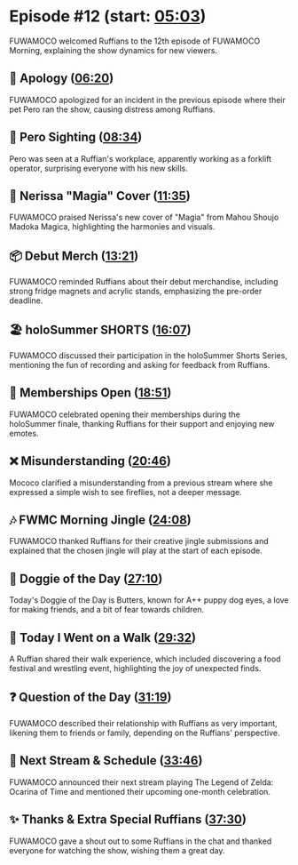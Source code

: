 # Episode #12 (start: [05:03](https://youtu.be/wz04zoH_THU?t=05m03s))

FUWAMOCO welcomed Ruffians to the 12th episode of FUWAMOCO Morning, explaining the show dynamics for new viewers.

## 🙇 Apology ([06:20](https://youtu.be/wz04zoH_THU?t=06m20s))

FUWAMOCO apologized for an incident in the previous episode where their pet Pero ran the show, causing distress among Ruffians.

## 👀 Pero Sighting ([08:34](https://youtu.be/wz04zoH_THU?t=08m34s))

Pero was seen at a Ruffian's workplace, apparently working as a forklift operator, surprising everyone with his new skills.

## 🎤 Nerissa "Magia" Cover ([11:35](https://youtu.be/wz04zoH_THU?t=11m35s))

FUWAMOCO praised Nerissa's new cover of "Magia" from Mahou Shoujo Madoka Magica, highlighting the harmonies and visuals.

## 📦 Debut Merch ([13:21](https://youtu.be/wz04zoH_THU?t=13m21s))

FUWAMOCO reminded Ruffians about their debut merchandise, including strong fridge magnets and acrylic stands, emphasizing the pre-order deadline.

## 🏖️ holoSummer SHORTS ([16:07](https://youtu.be/wz04zoH_THU?t=16m07s))

FUWAMOCO discussed their participation in the holoSummer Shorts Series, mentioning the fun of recording and asking for feedback from Ruffians.

## 🪪 Memberships Open ([18:51](https://youtu.be/wz04zoH_THU?t=18m51s))

FUWAMOCO celebrated opening their memberships during the holoSummer finale, thanking Ruffians for their support and enjoying new emotes.

## ❌ Misunderstanding ([20:46](https://youtu.be/wz04zoH_THU?t=20m46s))

Mococo clarified a misunderstanding from a previous stream where she expressed a simple wish to see fireflies, not a deeper message.

## 🎶 FWMC Morning Jingle ([24:08](https://youtu.be/wz04zoH_THU?t=24m08s))

FUWAMOCO thanked Ruffians for their creative jingle submissions and explained that the chosen jingle will play at the start of each episode.

## 🐶 Doggie of the Day ([27:10](https://youtu.be/wz04zoH_THU?t=27m10s))

Today's Doggie of the Day is Butters, known for A++ puppy dog eyes, a love for making friends, and a bit of fear towards children.

## 🚶 Today I Went on a Walk ([29:32](https://youtu.be/wz04zoH_THU?t=29m32s))

A Ruffian shared their walk experience, which included discovering a food festival and wrestling event, highlighting the joy of unexpected finds.

## ❓ Question of the Day ([31:19](https://youtu.be/wz04zoH_THU?t=31m19s))

FUWAMOCO described their relationship with Ruffians as very important, likening them to friends or family, depending on the Ruffians' perspective.

## 📅 Next Stream & Schedule ([33:46](https://youtu.be/wz04zoH_THU?t=33m46s))

FUWAMOCO announced their next stream playing The Legend of Zelda: Ocarina of Time and mentioned their upcoming one-month celebration.

## ✨ Thanks & Extra Special Ruffians ([37:30](https://youtu.be/wz04zoH_THU?t=37m30s))

FUWAMOCO gave a shout out to some Ruffians in the chat and thanked everyone for watching the show, wishing them a great day.
